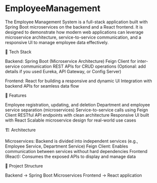 # EmployeeManagement
The Employee Management System is a full-stack application built with Spring Boot microservices on the backend and a React frontend. It is designed to demonstrate how modern web applications can leverage microservice architecture, service-to-service communication, and a responsive UI to manage employee data effectively.

🔧 Tech Stack

Backend:
Spring Boot (Microservice Architecture)
Feign Client for inter-service communication
REST APIs for CRUD operations
(Optional: add details if you used Eureka, API Gateway, or Config Server)

Frontend:
React for building a responsive and dynamic UI
Integration with backend APIs for seamless data flow

🚀 Features

Employee registration, updating, and deletion
Department and employee service separation (microservices)
Service-to-service calls using Feign Client
RESTful API endpoints with clean architecture
Responsive UI built with React
Scalable microservice design for real-world use cases

🏗️ Architecture

Microservices: Backend is divided into independent services (e.g., Employee Service, Department Service)
Feign Client: Enables communication between services without hard dependencies
Frontend (React): Consumes the exposed APIs to display and manage data

📂 Project Structure

Backend → Spring Boot Microservices
Frontend → React application
